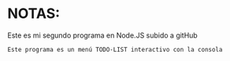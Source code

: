 # NOTAS: 
Este es mi segundo programa en Node.JS subido a gitHub
```
Este programa es un menú TODO-LIST interactivo con la consola
 
```